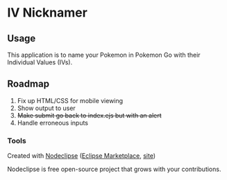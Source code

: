 

# IV Nicknamer



## Usage

This application is to name your Pokemon in Pokemon Go with their Individual Values (IVs).


## Roadmap

1. Fix up HTML/CSS for mobile viewing
2. Show output to user
3. ~~Make submit go back to index.ejs but with an alert~~
4. Handle erroneous inputs

### Tools

Created with [Nodeclipse](https://github.com/Nodeclipse/nodeclipse-1)
 ([Eclipse Marketplace](http://marketplace.eclipse.org/content/nodeclipse), [site](http://www.nodeclipse.org))   

Nodeclipse is free open-source project that grows with your contributions.
